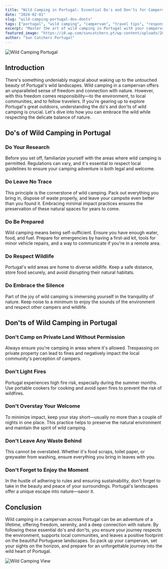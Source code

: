 ```yaml
---
title: "Wild Camping in Portugal: Essential Do's and Don'ts for Campervan Travelers"
date: "2024-02-01"
slug: "wild-camping-portugal-dos-donts"
tags: ["portugal", "wild camping", "campervan", "travel tips", "responsible camping"]
excerpt: "Master the art of wild camping in Portugal with your campervan. Learn the essential do's and don'ts to ensure a respectful and enjoyable adventure."
featured_image: "https://i0.wp.com/suncatchers.pt/wp-content/uploads/2024/03/IMG_6302.jpg"
author: "Sun Catchers Portugal"
---
```


![Wild Camping Portugal](https://i0.wp.com/suncatchers.pt/wp-content/uploads/2024/03/IMG_6302.jpg?resize=800%2C600&ssl=1)

## Introduction

There's something undeniably magical about waking up to the untouched beauty of Portugal's wild landscapes. Wild camping in a campervan offers an unparalleled sense of freedom and connection with nature. However, with this freedom comes responsibility—to the environment, to local communities, and to fellow travelers. If you're gearing up to explore Portugal's great outdoors, understanding the do's and don'ts of wild camping is crucial. Let's dive into how you can embrace the wild while respecting the delicate balance of nature.

## Do's of Wild Camping in Portugal

### Do Your Research
Before you set off, familiarize yourself with the areas where wild camping is permitted. Regulations can vary, and it's essential to respect local guidelines to ensure your camping adventure is both legal and welcome.

### Do Leave No Trace
This principle is the cornerstone of wild camping. Pack out everything you bring in, dispose of waste properly, and leave your campsite even better than you found it. Embracing minimal impact practices ensures the preservation of these natural spaces for years to come.

### Do Be Prepared
Wild camping means being self-sufficient. Ensure you have enough water, food, and fuel. Prepare for emergencies by having a first-aid kit, tools for minor vehicle repairs, and a way to communicate if you're in a remote area.

### Do Respect Wildlife
Portugal's wild areas are home to diverse wildlife. Keep a safe distance, store food securely, and avoid disrupting their natural habitats.

### Do Embrace the Silence
Part of the joy of wild camping is immersing yourself in the tranquility of nature. Keep noise to a minimum to enjoy the sounds of the environment and respect other campers and wildlife.

## Don'ts of Wild Camping in Portugal

### Don't Camp on Private Land Without Permission
Always ensure you're camping in areas where it's allowed. Trespassing on private property can lead to fines and negatively impact the local community's perception of campers.

### Don't Light Fires
Portugal experiences high fire risk, especially during the summer months. Use portable cookers for cooking and avoid open fires to prevent the risk of wildfires.

### Don't Overstay Your Welcome
To minimize impact, keep your stay short—usually no more than a couple of nights in one place. This practice helps to preserve the natural environment and maintain the spirit of wild camping.

### Don't Leave Any Waste Behind
This cannot be overstated. Whether it's food scraps, toilet paper, or greywater from washing, ensure everything you bring in leaves with you.

### Don't Forget to Enjoy the Moment
In the hustle of adhering to rules and ensuring sustainability, don't forget to take in the beauty and peace of your surroundings. Portugal's landscapes offer a unique escape into nature—savor it.

## Conclusion

Wild camping in a campervan across Portugal can be an adventure of a lifetime, offering freedom, serenity, and a deep connection with nature. By following these essential do's and don'ts, you ensure your journey respects the environment, supports local communities, and leaves a positive footprint on the beautiful Portuguese landscapes. So pack up your campervan, set your sights on the horizon, and prepare for an unforgettable journey into the wild heart of Portugal.

![Wild Camping View](https://i0.wp.com/suncatchers.pt/wp-content/uploads/2024/03/IMG_6248.jpg?resize=800%2C600&ssl=1)
